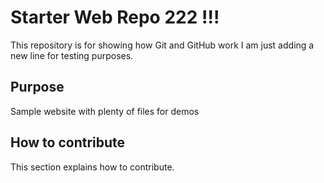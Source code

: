 # Starter Web Repo 222 !!!

This repository is for showing how Git and GitHub work
I am just adding a new line for testing purposes.

## Purpose

Sample website with plenty of files for demos

## How to contribute

This section explains how to contribute.